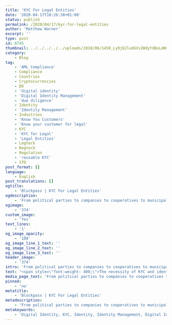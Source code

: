 ```yaml
---
title: 'KYC For Legal Entities'
date: '2020-04-17T10:26:38+01:00'
status: publish
permalink: /2020/04/17/kyc-for-legal-entities
author: 'Matthew Warner'
excerpt: ''
type: post
id: 6745
thumbnail: ../../../../../uploads/2018/06/1450_Ly9jb2ludGVsZWdyYXBoLmNvbS9zdG9yYWdlL3VwbG9hZHMvdmlldy8wM2M4NDI5Y2I1OTY2ZThkZDlhZjM4MmQyNWUyYjY2ZS5qcGc-150x150.jpg
category:
    - Blog
tag:
    - 'AML Compliance'
    - Compliance
    - Countries
    - Cryptocurrencies
    - DD
    - 'digital identity'
    - 'Digital Identity Management'
    - 'due diligence'
    - Identity
    - 'Identity Management'
    - Industries
    - 'Know You Customers'
    - 'Know your customer for legal'
    - KYC
    - 'KYC for Legal'
    - 'Legal Entities'
    - Legtech
    - Regtech
    - Regulation
    - 'reusable KYC'
    - STO
post_format: []
language:
    - English
post_translations: []
ogtitle:
    - 'Blockpass | KYC For Legal Entities'
ogdescription:
    - 'From political parties to companies to cooperatives to municipalities, there are a variety of legal entities that exist, with statuses, rules and regulations that change depending on jurisdiction. These legal entities are created to allow a variety of legal functions to exist around groups which would otherwise have no legal method of representation. This is essential for enabling contracts to be drawn up, lawsuits to be carried out, regulations to be ascribed, and many other vital aspects of business and commerce to be carried out with these entities. '
ogimage:
    - '374'
custom_image:
    - 'Yes'
text_lines:
    - '1'
og_image_opacity:
    - '100'
og_image_line_1_text: ''
og_image_line_2_text: ''
og_image_line_3_text: ''
header_image:
    - '374'
intro: 'From political parties to companies to cooperatives to municipalities, there are a variety of legal entities that exist, with statuses, rules and regulations that change depending on jurisdiction. These legal entities are created to allow a variety of legal functions to exist around groups which would otherwise have no legal method of representation. This is essential for enabling contracts to be drawn up, lawsuits to be carried out, regulations to be ascribed, and many other vital aspects of business and commerce to be carried out with these entities. '
text: "<span style=\"font-weight: 400;\">The necessity of KYC and identity management for legal entities is obvious. Without a means of verifying their identity and credentials, a legal entity would not be able to interact with others, negating the entire reason for their existence. Particularly in a digital world, legal entities need to be able to prove who they are and who is behind them in order for any contract or deal or other interaction to take place without the very real risk of fraud. People can hide behind the public face of the company to get around restrictions or obligations they would otherwise have to comply with. Collusion, misrepresentation, identity theft, breach of contract, fraudulent trading and a vast array of cybercrimes are all possible without methods of verifying identity.\_</span>\r\n\r\n<span style=\"font-weight: 400;\">Any time a company is established or wishes to sign a contract or work officially with another company, there is a legal requirement for some form of KYC or identity verification to take place to ensure that business is being conducted in accordance with the regulations and guidelines set by the jurisdiction it is tied to. Documentation provision can involve a vast array of certificates or other official documents, such as Certificates of Incumbency, Memorandum and Articles of association, Bylaws, Certificates of Good Standing, Certificates of Registered address, Certificates of Directors and Secretary, Register of Directors, Power of Attorney, Financial Statements, Joint Venture Agreements and any manner of other evidence or paperwork required for specific cases.\_</span>\r\n\r\n<span style=\"font-weight: 400;\">Traditionally, these methods of identification required meetings in-person to sign physical documents. This later evolved to incorporate digital contracts and documents to allow for a digital record. Today, there is a growing movement to remove the requirement for face-to-face meetings to prove identities or credentials, and to instead move to a model to allow for all types of interactions between legal entities to be carried out entirely online. However, in order for this to be enabled, a safe, secure, efficient and easy-to-use solution needs to be implemented to allow for those that are conducting business to be sure they are avoiding the dangers of fraud when working in the digital world.\_</span>\r\n\r\n<span style=\"font-weight: 400;\">This is where Blockpass can help. In providing a fast, efficient, affordable and reusable KYC solution, Blockpass enables the possibility of setting up companies and conducting business in an entirely digital manner whilst retaining certainty in the identity of those involved and ensuring regulations are met to the highest standards. By adding reputations for entities, Blockpass can also provide greater levels of trust for those conducting business with them and highlight the most reliable. Whether it’s KYC for company incorporation, setup and registration services, KYC of founders and investors, the inception of Joint Ventures or any other business deals required by a company, Blockpass provides a simple avenue to prove and manage identity and documentation. These compliance solutions are designed to meet with the most stringent regulations whilst removing the pain points normally associated with KYC and identity verification, all whilst allowing remote verification, facilitating new ways of working and conducting business. On top of all this, all the information and data remains under the control of those who own it which, along with the nature of reusable KYC and certification, allows for a much faster, cheaper and generally more efficient way of working.\_</span>\r\n\r\nSetup your KYC Connect service in minutes with pay-as-you-go, no setup fee and free testing - <a href=\"https://console.blockpass.org/blockpass_console/#/\">click here!</a>\r\n\r\nUseful Articles:\r\n<a href=\"https://www.fraudadvisorypanel.org/wp-content/uploads/2015/04/Abuse-of-Incorporation-November-2012.pdf\"><span style=\"font-weight: 400;\">https://www.fraudadvisorypanel.org/wp-content/uploads/2015/04/Abuse-of-Incorporation-November-2012.pdf</span></a>\r\n<a href=\"https://www.met.police.uk/advice/advice-and-information/fa/fraud/business-fraud/corporate-identity-long-and-short-firm-insolvency-fraud/\"><span style=\"font-weight: 400;\">https://www.met.police.uk/advice/advice-and-information/fa/fraud/business-fraud/corporate-identity-long-and-short-firm-insolvency-fraud/</span></a>\r\n<a href=\"https://www.gleif.org/en\"><span style=\"font-weight: 400;\">https://www.gleif.org/en</span></a>\r\n<a href=\"https://economictimes.indiatimes.com/small-biz/legal/so-you-think-you-can-get-away-with-fraud/articleshow/54749482.cms?from=mdr\"><span style=\"font-weight: 400;\">https://economictimes.indiatimes.com/small-biz/legal/so-you-think-you-can-get-away-with-fraud/articleshow/54749482.cms?from=mdr</span></a>\r\n<a href=\"https://www.withersworldwide.com/en-gb/insight/piercing-the-corporate-veil-in-fraud-cases\"><span style=\"font-weight: 400;\">https://www.withersworldwide.com/en-gb/insight/piercing-the-corporate-veil-in-fraud-cases</span></a>"
media_page_text: 'From political parties to companies to cooperatives to municipalities, there are a variety of legal entities that exist, with statuses, rules and regulations that change depending on jurisdiction. These legal entities are created to allow a variety of legal functions to exist around groups which would otherwise have no legal method of representation. This is essential for enabling contracts to be drawn up, lawsuits to be carried out, regulations to be ascribed, and many other vital aspects of business and commerce to be carried out with these entities. '
pinned:
    - 'no'
metatitle:
    - 'Blockpass | KYC For Legal Entities'
metadescription:
    - 'From political parties to companies to cooperatives to municipalities, there are a variety of legal entities that exist, with statuses, rules and regulations that change depending on jurisdiction. These legal entities are created to allow a variety of legal functions to exist around groups which would otherwise have no legal method of representation. This is essential for enabling contracts to be drawn up, lawsuits to be carried out, regulations to be ascribed, and many other vital aspects of business and commerce to be carried out with these entities. '
metakeywords:
    - 'Digital Identity, KYC, Identity, Identity Management, Digital Identity Management, Reusable KYC, Countries, Industries, Regulation, Legal Entities, Know You Customers, KYC for Legal, Know your customer for legal, Legtech, Regtech, STO, Cryptocurrencies, Compliance, AML compliance, due diligence, DD'
---
```

<!DOCTYPE html PUBLIC "-//W3C//DTD HTML 4.0 Transitional//EN" "http://www.w3.org/TR/REC-html40/loose.dtd">
<?xml encoding="UTF-8">
